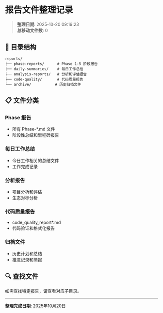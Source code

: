 ﻿# 报告文件整理记录

> **整理日期**: 2025-10-20 09:19:23  
> **总移动文件数**: 0

## 📁 目录结构

```text
reports/
├── phase-reports/      # Phase 1-5 阶段报告
├── daily-summaries/    # 每日工作总结
├── analysis-reports/   # 分析和评估报告
├── code-quality/       # 代码质量报告
└── archive/           # 历史归档文件
```

## 📋 文件分类

### Phase 报告

- 所有 Phase-*.md 文件
- 阶段性总结和里程碑报告

### 每日工作总结

- 今日工作相关的总结文件
- 工作完成记录

### 分析报告

- 项目分析和评估
- 生态对标分析

### 代码质量报告

- code_quality_report*.md
- 代码验证和格式化报告

### 归档文件

- 历史计划和总结
- 推进记录和简报

## 🔍 查找文件

如需查找特定报告，请查看对应子目录。

---

**整理完成日期**: 2025年10月20日
